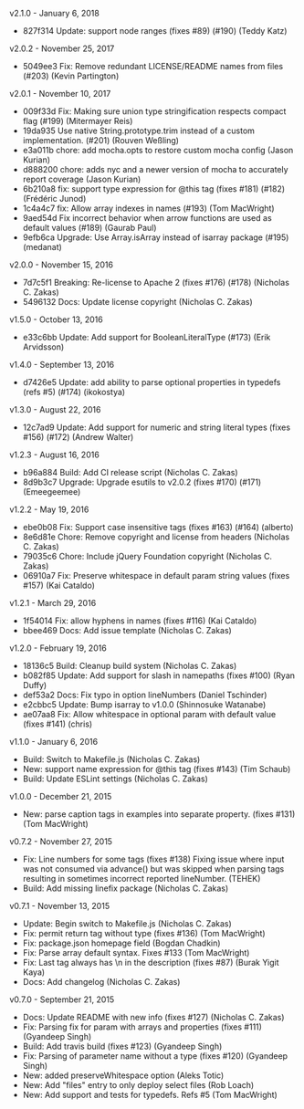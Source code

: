 v2.1.0 - January 6, 2018

- 827f314 Update: support node ranges (fixes #89) (#190) (Teddy Katz)

v2.0.2 - November 25, 2017

- 5049ee3 Fix: Remove redundant LICENSE/README names from files (#203) (Kevin
  Partington)

v2.0.1 - November 10, 2017

- 009f33d Fix: Making sure union type stringification respects compact flag
  (#199) (Mitermayer Reis)
- 19da935 Use native String.prototype.trim instead of a custom implementation.
  (#201) (Rouven Weßling)
- e3a011b chore: add mocha.opts to restore custom mocha config (Jason Kurian)
- d888200 chore: adds nyc and a newer version of mocha to accurately report
  coverage (Jason Kurian)
- 6b210a8 fix: support type expression for @this tag (fixes #181) (#182)
  (Frédéric Junod)
- 1c4a4c7 fix: Allow array indexes in names (#193) (Tom MacWright)
- 9aed54d Fix incorrect behavior when arrow functions are used as default values
  (#189) (Gaurab Paul)
- 9efb6ca Upgrade: Use Array.isArray instead of isarray package (#195) (medanat)

v2.0.0 - November 15, 2016

- 7d7c5f1 Breaking: Re-license to Apache 2 (fixes #176) (#178) (Nicholas C.
  Zakas)
- 5496132 Docs: Update license copyright (Nicholas C. Zakas)

v1.5.0 - October 13, 2016

- e33c6bb Update: Add support for BooleanLiteralType (#173) (Erik Arvidsson)

v1.4.0 - September 13, 2016

- d7426e5 Update: add ability to parse optional properties in typedefs (refs #5)
  (#174) (ikokostya)

v1.3.0 - August 22, 2016

- 12c7ad9 Update: Add support for numeric and string literal types (fixes #156)
  (#172) (Andrew Walter)

v1.2.3 - August 16, 2016

- b96a884 Build: Add CI release script (Nicholas C. Zakas)
- 8d9b3c7 Upgrade: Upgrade esutils to v2.0.2 (fixes #170) (#171) (Emeegeemee)

v1.2.2 - May 19, 2016

- ebe0b08 Fix: Support case insensitive tags (fixes #163) (#164) (alberto)
- 8e6d81e Chore: Remove copyright and license from headers (Nicholas C. Zakas)
- 79035c6 Chore: Include jQuery Foundation copyright (Nicholas C. Zakas)
- 06910a7 Fix: Preserve whitespace in default param string values (fixes #157)
  (Kai Cataldo)

v1.2.1 - March 29, 2016

- 1f54014 Fix: allow hyphens in names (fixes #116) (Kai Cataldo)
- bbee469 Docs: Add issue template (Nicholas C. Zakas)

v1.2.0 - February 19, 2016

- 18136c5 Build: Cleanup build system (Nicholas C. Zakas)
- b082f85 Update: Add support for slash in namepaths (fixes #100) (Ryan Duffy)
- def53a2 Docs: Fix typo in option lineNumbers (Daniel Tschinder)
- e2cbbc5 Update: Bump isarray to v1.0.0 (Shinnosuke Watanabe)
- ae07aa8 Fix: Allow whitespace in optional param with default value (fixes
  #141) (chris)

v1.1.0 - January 6, 2016

- Build: Switch to Makefile.js (Nicholas C. Zakas)
- New: support name expression for @this tag (fixes #143) (Tim Schaub)
- Build: Update ESLint settings (Nicholas C. Zakas)

v1.0.0 - December 21, 2015

- New: parse caption tags in examples into separate property. (fixes #131) (Tom
  MacWright)

v0.7.2 - November 27, 2015

- Fix: Line numbers for some tags (fixes #138) Fixing issue where input was not
  consumed via advance() but was skipped when parsing tags resulting in
  sometimes incorrect reported lineNumber. (TEHEK)
- Build: Add missing linefix package (Nicholas C. Zakas)

v0.7.1 - November 13, 2015

- Update: Begin switch to Makefile.js (Nicholas C. Zakas)
- Fix: permit return tag without type (fixes #136) (Tom MacWright)
- Fix: package.json homepage field (Bogdan Chadkin)
- Fix: Parse array default syntax. Fixes #133 (Tom MacWright)
- Fix: Last tag always has \n in the description (fixes #87) (Burak Yigit Kaya)
- Docs: Add changelog (Nicholas C. Zakas)

v0.7.0 - September 21, 2015

- Docs: Update README with new info (fixes #127) (Nicholas C. Zakas)
- Fix: Parsing fix for param with arrays and properties (fixes #111) (Gyandeep
  Singh)
- Build: Add travis build (fixes #123) (Gyandeep Singh)
- Fix: Parsing of parameter name without a type (fixes #120) (Gyandeep Singh)
- New: added preserveWhitespace option (Aleks Totic)
- New: Add "files" entry to only deploy select files (Rob Loach)
- New: Add support and tests for typedefs. Refs #5 (Tom MacWright)
